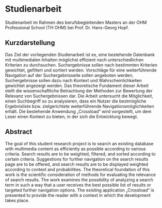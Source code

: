 # Studienarbeit

Studienarbeit im Rahmen des berufsbegleitenden Masters an der OHM Professional School (TH OHM) bei Prof. Dr. Hans-Georg Hopf.

## Kurzdarstellung
Das Ziel der vorliegenden Studienarbeit ist es, eine bestehende Datenbank mit multimedialen Inhalten möglichst effizient nach unterschiedlichen Kriterien zu durchsuchen.
Suchergebnisse sollen nach bestimmten Kriterien gewichtet, gefiltert und sortiert werden. Vorschläge für eine weiterführende Navigation auf der Suchergebnisseite sollen angeboten werden, Suchergebnisse sollen dazu nach Kontext und Wahrscheinlichkeiten gewichtet angezeigt werden.
Das theoretische Fundament dieser Arbeit stellt die wissenschaftliche Betrachtung der Methoden zur Bewertung der Relevanz von Suchergebnissen dar. Die Arbeit untersucht die Möglichkeit, einen Suchbegriff so zu analysieren, dass ein Nutzer die bestmögliche Ergebnisliste bzw. zielgerichtete weiterführende Navigationsmöglichkeiten erhält.
Die bestehende Anwendung „Crossload“ wird vorgestellt, um dem Leser einen Kontext zu bieten, in der sich die Entwicklung bewegt.

## Abstract
The goal of this student research project is to search an existing database with multimedia content as efficiently as possible according to various criteria.
Search results are to be weighted, filtered, and sorted according to certain criteria. Suggestions for further navigation on the search results page are to be offered, and search results are to be displayed weighted according to context and probabilities.
The theoretical foundation of this work is the scientific consideration of methods for evaluating the relevance of search results. The work examines the possibility of analyzing a search term in such a way that a user receives the best possible list of results or targeted further navigation options.
The existing application „Crossload“ is presented to provide the reader with a context in which the development takes place.
